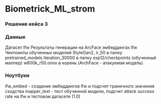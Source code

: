 # Biometrick_ML_strom

### Решение кейса 3

### Данные
Датасет lfw 
Результаты генерации на ArcFace эмбеддингах lfw 
Чекпоинты обученных моделей 
StyleGan2, ir_50 в папку pretrained_models
iteration_30000 в папку exp12/checkpoints (обученный маппер)
w600k_r50.onnx в корень (ArchFace - атакуемая модель)

### Ноутбуки
lfw_embed - создание эмбеддингов lfw и подсчет граничного значения сходства
mapper_test - тест обученной модели, подсчет attack success rate на lfw и тестовом датасете (1.0)
